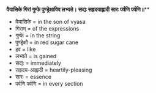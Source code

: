 **वैयासिके गिरां गुम्फे पुण्ड्रेक्षाविव लभ्यते।**
**सद्यः सहृदयाह्लादी सारः पर्वणि पर्वणि॥****

*  वैयासिके = in the son of vyasa
*  गिराम् = of the expressions
*  गुम्फे = in the string
*  पुण्ड्रेक्षौ = in red sugar cane
*  इव = like
*  लभ्यते = is gained
*  सद्यः = immediately
*  सहृदय-आह्लादी = heartily-pleasing
*  सारः = essence
*  पर्वणि पर्वणि = in every section
